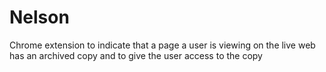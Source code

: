 Nelson
======

Chrome extension to indicate that a page a user is viewing on the live web has an archived copy and to give the user access to the copy
